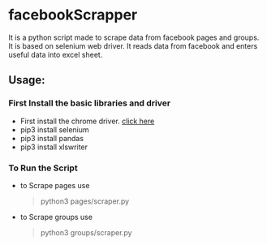 # facebookScrapper

It is a python script made to scrape data from facebook pages and groups. It is based on selenium web driver. It reads data from facebook and enters useful data into excel sheet.

## Usage:

### First Install the basic libraries and driver

- First install the chrome driver. [click here](https://tecadmin.net/setup-selenium-chromedriver-on-ubuntu/)
- pip3 install selenium
- pip3 install pandas
- pip3 install xlswriter

### To Run the Script

- to Scrape pages use 
  > python3 pages/scraper.py
- to Scrape groups use 
  > python3 groups/scraper.py
